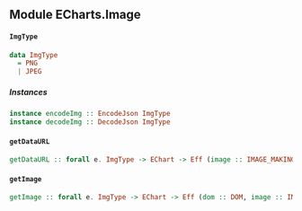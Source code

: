 ## Module ECharts.Image

#### `ImgType`

``` purescript
data ImgType
  = PNG
  | JPEG
```

##### Instances
``` purescript
instance encodeImg :: EncodeJson ImgType
instance decodeImg :: DecodeJson ImgType
```

#### `getDataURL`

``` purescript
getDataURL :: forall e. ImgType -> EChart -> Eff (image :: IMAGE_MAKING | e) String
```

#### `getImage`

``` purescript
getImage :: forall e. ImgType -> EChart -> Eff (dom :: DOM, image :: IMAGE_MAKING | e) Node
```


